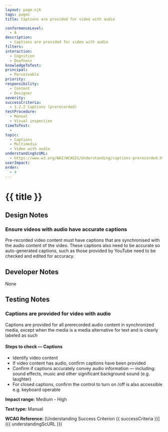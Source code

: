 ```yaml
---
layout: page.njk
tags: pages
title: Captions are provided for video with audio

conformanceLevel:
  - A
description:
  - Captions are provided for video with audio
filters:
interaction:
  - Cognition
  - Deafness
knowledgeToTest:
principal:
  - Perceivable
priority:
responsibility:
  - Content
  - Designer
severity:
successCriteria:
  - 1.2.2 Captions (prerecorded)
testProcedure:
  - Manual
  - Visual inspection
timeToTest:
  -
topic:
  - Captions
  - Multimedia
  - Video with audio
understandingScURL:
  - https://www.w3.org/WAI/WCAG21/Understanding/captions-prerecorded.html
userImpact:
order:
  - 4
---
```


# {{ title }}

## Design Notes

### Ensure videos with audio have accurate captions

Pre-recorded video content must have captions that are synchronised with the audio content of the video. These captions also need to be accurate so auto-generated captions, such as those provided by YouTube need to be checked and edited for accuracy.

## Developer Notes

None

## Testing Notes

### Captions are provided for video with audio

Captions are provided for all prerecorded audio content in synchronized media, except when the media is a media alternative for text and is clearly labeled as such

#### Steps to check — Captions
  - Identify video content
  - If video content has audio, confirm captions have been provided
  - Confirm if captions accurately convey audio information — including: sound effects, music and other significant background sound (e.g. laughter)
  - For closed captions, confirm the control to turn on /off is also accessible e.g. keyboard operable

**Impact range:** Medium - High

**Test type:** Manual

**WCAG Reference:** [Understanding Success Criterion {{ successCriteria }}]({{ understandingScURL }})
